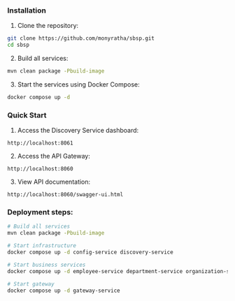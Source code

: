 ### Installation

1. Clone the repository:
```bash
git clone https://github.com/monyratha/sbsp.git
cd sbsp
```

2. Build all services:
```bash
mvn clean package -Pbuild-image
```

3. Start the services using Docker Compose:
```bash
docker compose up -d
```

### Quick Start
1. Access the Discovery Service dashboard:
```
http://localhost:8061
```

2. Access the API Gateway:
```
http://localhost:8060
```

3. View API documentation:
```
http://localhost:8060/swagger-ui.html
```

### Deployment steps:
```bash
# Build all services
mvn clean package -Pbuild-image

# Start infrastructure
docker compose up -d config-service discovery-service

# Start business services
docker compose up -d employee-service department-service organization-service

# Start gateway
docker compose up -d gateway-service
```
